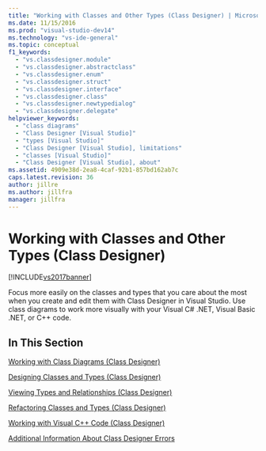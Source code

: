 ```yaml
---
title: "Working with Classes and Other Types (Class Designer) | Microsoft Docs"
ms.date: 11/15/2016
ms.prod: "visual-studio-dev14"
ms.technology: "vs-ide-general"
ms.topic: conceptual
f1_keywords:
  - "vs.classdesigner.module"
  - "vs.classdesigner.abstractclass"
  - "vs.classdesigner.enum"
  - "vs.classdesigner.struct"
  - "vs.classdesigner.interface"
  - "vs.classdesigner.class"
  - "vs.classdesigner.newtypedialog"
  - "vs.classdesigner.delegate"
helpviewer_keywords:
  - "class diagrams"
  - "Class Designer [Visual Studio]"
  - "types [Visual Studio]"
  - "Class Designer [Visual Studio], limitations"
  - "classes [Visual Studio]"
  - "Class Designer [Visual Studio], about"
ms.assetid: 4909e38d-2ea8-4caf-92b1-857bd162ab7c
caps.latest.revision: 36
author: jillre
ms.author: jillfra
manager: jillfra
---
```

# Working with Classes and Other Types (Class Designer)
[!INCLUDE[vs2017banner](../includes/vs2017banner.md)]

Focus more easily on the classes and types that you care about the most when you create and edit them with Class Designer in Visual Studio. Use class diagrams to work more visually with your Visual C# .NET, Visual Basic .NET, or C++ code.

## In This Section
 [Working with Class Diagrams (Class Designer)](../ide/working-with-class-diagrams-class-designer.md)

 [Designing Classes and Types (Class Designer)](../ide/designing-classes-and-types-class-designer.md)

 [Viewing Types and Relationships (Class Designer)](../ide/viewing-types-and-relationships-class-designer.md)

 [Refactoring Classes and Types (Class Designer)](../ide/refactoring-classes-and-types-class-designer.md)

 [Working with Visual C++ Code (Class Designer)](../ide/working-with-visual-cpp-code-class-designer.md)

 [Additional Information About Class Designer Errors](../ide/additional-information-about-class-designer-errors.md)
